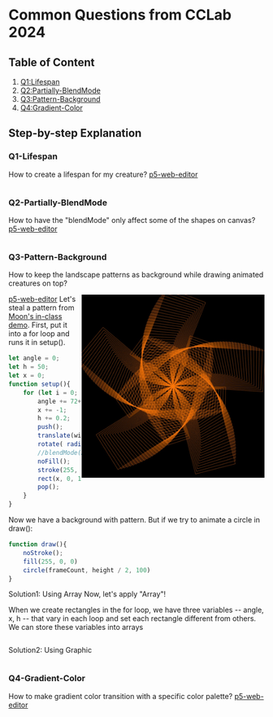# Common Questions from  CCLab 2024
## Table of Content
1. [Q1:Lifespan](#Q1-Lifespan)
2. [Q2:Partially-BlendMode](#Q2-Partially-BlendMode)
3. [Q3:Pattern-Background](#Q3-Pattern-Background)
4. [Q4:Gradient-Color](#Q4-Gradient-Color)

## Step-by-step Explanation
### Q1-Lifespan
How to create a lifespan for my creature?
[p5-web-editor](https://editor.p5js.org/CarrotLiu/sketches/LJwbblAUp)

```JavaScript


```

### Q2-Partially-BlendMode
How to have the "blendMode" only affect some of the shapes on canvas?
[p5-web-editor](https://editor.p5js.org/CarrotLiu/sketches/LJwbblAUp)

```JavaScript


```

### Q3-Pattern-Background
How to keep the landscape patterns as background while drawing animated creatures on top?

<img align="right" src="assets/Q3.1.1.jpg" width="360" >

[p5-web-editor](https://editor.p5js.org/CarrotLiu/sketches/JJtUjvEjJ)
Let's steal a pattern from [Moon's in-class demo](https://editor.p5js.org/MOQN/sketches/bGi5ZmoKq). First, put it into a for loop and runs it in setup().


```JavaScript
let angle = 0;
let h = 50;
let x = 0;
function setup(){
    for (let i = 0; i < 200; i++) {
        angle += 72+0.2;
        x += -1;
        h += 0.2;
        push();
        translate(width/2, height/2);
        rotate( radians(angle) );
        //blendMode(ADD);
        noFill();
        stroke(255, 120, 10, 100);
        rect(x, 0, 120, h);
        pop();
    }
}
```
Now we have a background with pattern. But if we try to animate a circle in draw():

```JavaScript
function draw(){
    noStroke();
    fill(255, 0, 0)
    circle(frameCount, height / 2, 100)
}
```
Solution1: Using Array
Now, let's apply "Array"!

When we create rectangles in the for loop, we have three variables -- angle, x, h -- that vary in each loop and set each rectangle different from others. We can store these variables into arrays

```JavaScript

```
Solution2: Using Graphic

```JavaScript

```

### Q4-Gradient-Color
How to make gradient color transition with a specific color palette?
[p5-web-editor]()
```JavaScript

```





